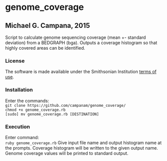 # genome_coverage
## Michael G. Campana, 2015  

Script to calculate genome sequencing coverage (mean +- standard deviation) from a BEDGRAPH (bga). Outputs a coverage histogram so that highly covered areas can be identified.  

### License  
The software is made available under the Smithsonian Institution [terms of use](https://wwww.si.edu/termsofuse).  

### Installation  
Enter the commands:  
`git clone https://github.com/campanam/genome_coverage/`  
`chmod +x genome_coverage.rb`  
`[sudo] mv genome_coverage.rb [DESTINATION]`  

### Execution  
Enter command:  
`ruby genome_coverage.rb`
Give input file name and output histogram name at the prompts. Coverage histogram will be written to the given output name. Genome coverage values will be printed to standard output.  
